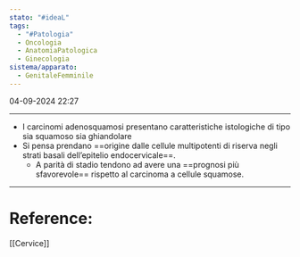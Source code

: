 ```yaml
---
stato: "#ideaL"
tags:
  - "#Patologia"
  - Oncologia
  - AnatomiaPatologica
  - Ginecologia
sistema/apparato:
  - GenitaleFemminile
---
```

04-09-2024 22:27

--- 
 - I carcinomi adenosquamosi presentano caratteristiche istologiche di tipo sia squamoso sia ghiandolare
 - Si pensa prendano ==origine dalle cellule multipotenti di riserva negli strati basali dell’epitelio endocervicale==. 
	- A parità di stadio tendono ad avere una ==prognosi più sfavorevole== rispetto al carcinoma a cellule squamose.



--- 
# Reference:
[[Cervice]]